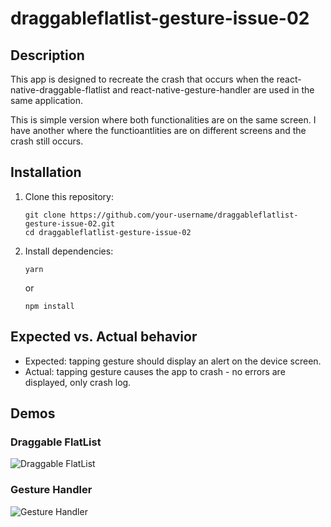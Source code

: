 # draggableflatlist-gesture-issue-02

## Description

This app is designed to recreate the crash that occurs when the react-native-draggable-flatlist and react-native-gesture-handler are used in the same application.

This is simple version where both functionalities are on the same screen. I have another where the functioantlities are on different screens and the crash still occurs.

## Installation

1. Clone this repository:
   ```
   git clone https://github.com/your-username/draggableflatlist-gesture-issue-02.git
   cd draggableflatlist-gesture-issue-02
   ```
2. Install dependencies:
   ```
   yarn
   ```
   or
   ```
   npm install
   ```

## Expected vs. Actual behavior

- Expected: tapping gesture should display an alert on the device screen.
- Actual: tapping gesture causes the app to crash - no errors are displayed, only crash log.

## Demos

### Draggable FlatList

![Draggable FlatList](https://costa-rica.github.io/Videos/20250904draggableFL.gif)

### Gesture Handler

![Gesture Handler](https://costa-rica.github.io/Videos/2050904gesture.gif)
